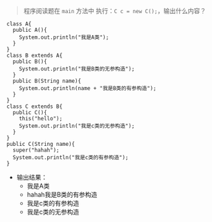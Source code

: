 > 程序阅读题在 `main` 方法中 执行：`C c = new C();`，输出什么内容？

```
class A{
  public A(){
    System.out.println("我是A类");
  }
}
class B extends A{
  public B(){
    System.out.println("我是B类的无参构造");
  }
  public B(String name){
    System.out.println(name + "我是B类的有参构造");
  }
}
class C extends B{
  public C(){
    this("hello");
    System.out.println("我是c类的无参构造");
  }
}
public C(String name){
  super("hahah");
  System.out.println("我是c类的有参构造");
}
```

- 输出结果：
  - 我是A类
  - hahah我是B类的有参构造
  - 我是c类的有参构造
  - 我是c类的无参构造
  
